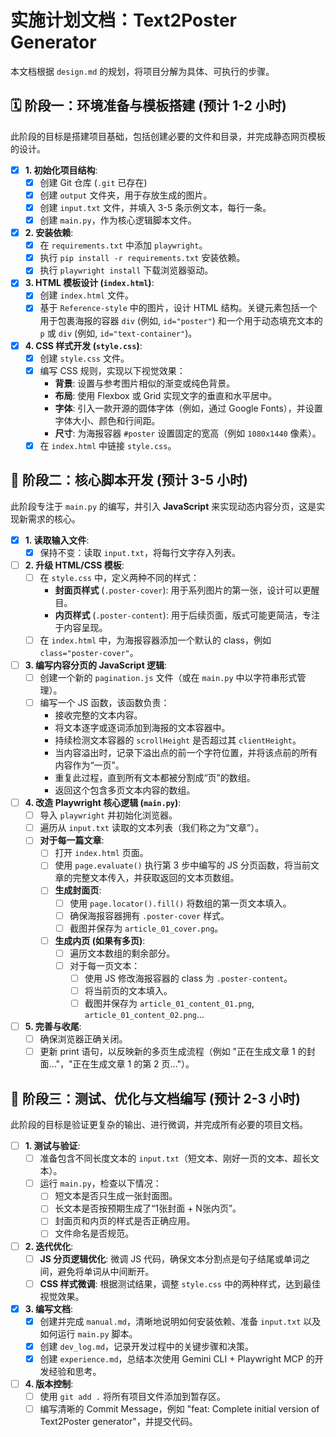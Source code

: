 # 实施计划文档：Text2Poster Generator

本文档根据 `design.md` 的规划，将项目分解为具体、可执行的步骤。

## 🗓️ 阶段一：环境准备与模板搭建 (预计 1-2 小时)

此阶段的目标是搭建项目基础，包括创建必要的文件和目录，并完成静态网页模板的设计。

- [x] **1. 初始化项目结构**:
    - [x] 创建 Git 仓库 (`.git` 已存在)
    - [x] 创建 `output` 文件夹，用于存放生成的图片。
    - [x] 创建 `input.txt` 文件，并填入 3-5 条示例文本，每行一条。
    - [x] 创建 `main.py`，作为核心逻辑脚本文件。

- [x] **2. 安装依赖**:
    - [x] 在 `requirements.txt` 中添加 `playwright`。
    - [x] 执行 `pip install -r requirements.txt` 安装依赖。
    - [x] 执行 `playwright install` 下载浏览器驱动。

- [x] **3. HTML 模板设计 (`index.html`)**:
    - [x] 创建 `index.html` 文件。
    - [x] 基于 `Reference-style` 中的图片，设计 HTML 结构。关键元素包括一个用于包裹海报的容器 `div` (例如, `id="poster"`) 和一个用于动态填充文本的 `p` 或 `div` (例如, `id="text-container"`)。

- [x] **4. CSS 样式开发 (`style.css`)**:
    - [x] 创建 `style.css` 文件。
    - [x] 编写 CSS 规则，实现以下视觉效果：
        - **背景**: 设置与参考图片相似的渐变或纯色背景。
        - **布局**: 使用 Flexbox 或 Grid 实现文字的垂直和水平居中。
        - **字体**: 引入一款开源的圆体字体（例如，通过 Google Fonts），并设置字体大小、颜色和行间距。
        - **尺寸**: 为海报容器 `#poster` 设置固定的宽高（例如 `1080x1440` 像素）。
    - [x] 在 `index.html` 中链接 `style.css`。

## 🚀 阶段二：核心脚本开发 (预计 3-5 小时)

此阶段专注于 `main.py` 的编写，并引入 **JavaScript** 来实现动态内容分页，这是实现新需求的核心。

- [x] **1. 读取输入文件**:
    - [x] 保持不变：读取 `input.txt`，将每行文字存入列表。

- [ ] **2. 升级 HTML/CSS 模板**:
    - [ ] 在 `style.css` 中，定义两种不同的样式：
        - **封面页样式** (`.poster-cover`): 用于系列图片的第一张，设计可以更醒目。
        - **内页样式** (`.poster-content`): 用于后续页面，版式可能更简洁，专注于内容呈现。
    - [ ] 在 `index.html` 中，为海报容器添加一个默认的 class，例如 `class="poster-cover"`。

- [ ] **3. 编写内容分页的 JavaScript 逻辑**:
    - [ ] 创建一个新的 `pagination.js` 文件（或在 `main.py` 中以字符串形式管理）。
    - [ ] 编写一个 JS 函数，该函数负责：
        - 接收完整的文本内容。
        - 将文本逐字或逐词添加到海报的文本容器中。
        - 持续检测文本容器的 `scrollHeight` 是否超过其 `clientHeight`。
        - 当内容溢出时，记录下溢出点的前一个字符位置，并将该点前的所有内容作为“一页”。
        - 重复此过程，直到所有文本都被分割成“页”的数组。
        - 返回这个包含多页文本内容的数组。

- [ ] **4. 改造 Playwright 核心逻辑 (`main.py`)**:
    - [ ] 导入 `playwright` 并初始化浏览器。
    - [ ] 遍历从 `input.txt` 读取的文本列表（我们称之为“文章”）。
    - [ ] **对于每一篇文章**:
        - [ ] 打开 `index.html` 页面。
        - [ ] 使用 `page.evaluate()` 执行第 3 步中编写的 JS 分页函数，将当前文章的完整文本传入，并获取返回的文本页数组。
        - [ ] **生成封面页**:
            - [ ] 使用 `page.locator().fill()` 将数组的第一页文本填入。
            - [ ] 确保海报容器拥有 `.poster-cover` 样式。
            - [ ] 截图并保存为 `article_01_cover.png`。
        - [ ] **生成内页 (如果有多页)**:
            - [ ] 遍历文本数组的剩余部分。
            - [ ] 对于每一页文本：
                - [ ] 使用 JS 修改海报容器的 class 为 `.poster-content`。
                - [ ] 将当前页的文本填入。
                - [ ] 截图并保存为 `article_01_content_01.png`, `article_01_content_02.png`...

- [ ] **5. 完善与收尾**:
    - [ ] 确保浏览器正确关闭。
    - [ ] 更新 print 语句，以反映新的多页生成流程（例如 "正在生成文章 1 的封面..."，"正在生成文章 1 的第 2 页..."）。

## 🧪 阶段三：测试、优化与文档编写 (预计 2-3 小时)

此阶段的目标是验证更复杂的输出、进行微调，并完成所有必要的项目文档。

- [ ] **1. 测试与验证**:
    - [ ] 准备包含不同长度文本的 `input.txt`（短文本、刚好一页的文本、超长文本）。
    - [ ] 运行 `main.py`，检查以下情况：
        - [ ] 短文本是否只生成一张封面图。
        - [ ] 长文本是否按预期生成了“1张封面 + N张内页”。
        - [ ] 封面页和内页的样式是否正确应用。
        - [ ] 文件命名是否规范。

- [ ] **2. 迭代优化**:
    - [ ] **JS 分页逻辑优化**: 微调 JS 代码，确保文本分割点是句子结尾或单词之间，避免将单词从中间断开。
    - [ ] **CSS 样式微调**: 根据测试结果，调整 `style.css` 中的两种样式，达到最佳视觉效果。

- [x] **3. 编写文档**:
    - [x] 创建并完成 `manual.md`，清晰地说明如何安装依赖、准备 `input.txt` 以及如何运行 `main.py` 脚本。
    - [x] 创建 `dev_log.md`，记录开发过程中的关键步骤和决策。
    - [x] 创建 `experience.md`，总结本次使用 Gemini CLI + Playwright MCP 的开发经验和思考。

- [ ] **4. 版本控制**:
    - [ ] 使用 `git add .` 将所有项目文件添加到暂存区。
    - [ ] 编写清晰的 Commit Message，例如 "feat: Complete initial version of Text2Poster generator"，并提交代码。
